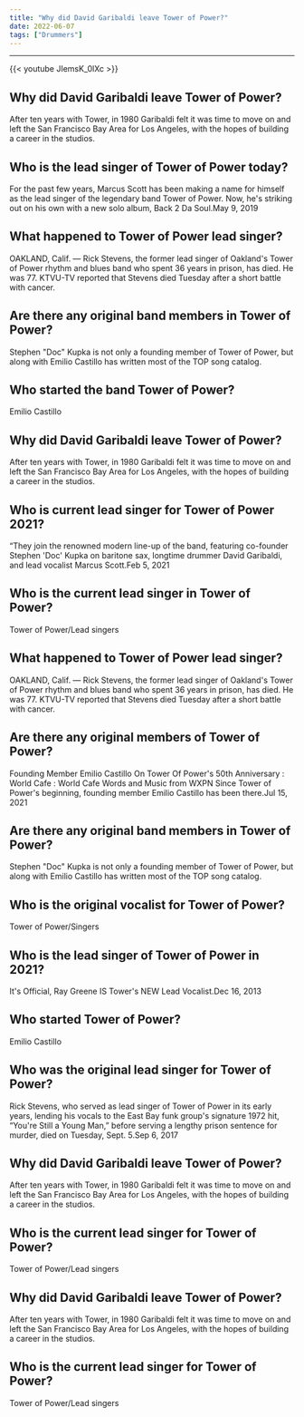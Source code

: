 ```yaml
---
title: "Why did David Garibaldi leave Tower of Power?"
date: 2022-06-07
tags: ["Drummers"]
---
```


---
{{< youtube JIemsK_0lXc >}}
## Why did David Garibaldi leave Tower of Power?
After ten years with Tower, in 1980 Garibaldi felt it was time to move on and left the San Francisco Bay Area for Los Angeles, with the hopes of building a career in the studios.

## Who is the lead singer of Tower of Power today?
For the past few years, Marcus Scott has been making a name for himself as the lead singer of the legendary band Tower of Power. Now, he's striking out on his own with a new solo album, Back 2 Da Soul.May 9, 2019

## What happened to Tower of Power lead singer?
OAKLAND, Calif. — Rick Stevens, the former lead singer of Oakland's Tower of Power rhythm and blues band who spent 36 years in prison, has died. He was 77. KTVU-TV reported that Stevens died Tuesday after a short battle with cancer.

## Are there any original band members in Tower of Power?
Stephen "Doc" Kupka is not only a founding member of Tower of Power, but along with Emilio Castillo has written most of the TOP song catalog.

## Who started the band Tower of Power?
Emilio Castillo

## Why did David Garibaldi leave Tower of Power?
After ten years with Tower, in 1980 Garibaldi felt it was time to move on and left the San Francisco Bay Area for Los Angeles, with the hopes of building a career in the studios.

## Who is current lead singer for Tower of Power 2021?
“They join the renowned modern line-up of the band, featuring co-founder Stephen 'Doc' Kupka on baritone sax, longtime drummer David Garibaldi, and lead vocalist Marcus Scott.Feb 5, 2021

## Who is the current lead singer in Tower of Power?
Tower of Power/Lead singers

## What happened to Tower of Power lead singer?
OAKLAND, Calif. — Rick Stevens, the former lead singer of Oakland's Tower of Power rhythm and blues band who spent 36 years in prison, has died. He was 77. KTVU-TV reported that Stevens died Tuesday after a short battle with cancer.

## Are there any original members of Tower of Power?
Founding Member Emilio Castillo On Tower Of Power's 50th Anniversary : World Cafe : World Cafe Words and Music from WXPN Since Tower of Power's beginning, founding member Emilio Castillo has been there.Jul 15, 2021

## Are there any original band members in Tower of Power?
Stephen "Doc" Kupka is not only a founding member of Tower of Power, but along with Emilio Castillo has written most of the TOP song catalog.

## Who is the original vocalist for Tower of Power?
Tower of Power/Singers

## Who is the lead singer of Tower of Power in 2021?
It's Official, Ray Greene IS Tower's NEW Lead Vocalist.Dec 16, 2013

## Who started Tower of Power?
Emilio Castillo

## Who was the original lead singer for Tower of Power?
Rick Stevens, who served as lead singer of Tower of Power in its early years, lending his vocals to the East Bay funk group's signature 1972 hit, “You're Still a Young Man,” before serving a lengthy prison sentence for murder, died on Tuesday, Sept. 5.Sep 6, 2017

## Why did David Garibaldi leave Tower of Power?
After ten years with Tower, in 1980 Garibaldi felt it was time to move on and left the San Francisco Bay Area for Los Angeles, with the hopes of building a career in the studios.

## Who is the current lead singer for Tower of Power?
Tower of Power/Lead singers

## Why did David Garibaldi leave Tower of Power?
After ten years with Tower, in 1980 Garibaldi felt it was time to move on and left the San Francisco Bay Area for Los Angeles, with the hopes of building a career in the studios.

## Who is the current lead singer for Tower of Power?
Tower of Power/Lead singers

